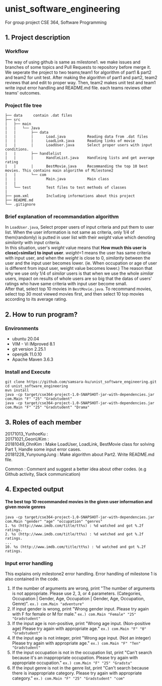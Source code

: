 # unist_software_engineering

For group project CSE 364, Software Programming

## 1.  Project description 
### Workflow

The way of using github is same as milestone1. we make issues and branches of some topics and Pull Requests to repository before merge it. We seperate the project to two teams;team1 for algorithm of part1 & part2 and team2 for unit test. After making the algorithm of part1 and part2, team2 reviews that and edit to proper way. Then, team2 makes unit test and team1 write input error handling and README.md file. each teams reviews other teams' outcomes.

### Project file tree
```
├── data     contain .dat files
├── src
|   ├── main
|   |   └── Java
|   |       ├── data
|   |       |      Load.java          Reading data from .dat files
|   |       |      LoadLink.java      Reading links of movie
|   |       |      LoadUser.java      Select proper users with input conditions.
|   |       ├── handlelist
|   |       |      HandleList.java    Handleing lists and get average rating
|   |       |      BestMovie.java     Recommanding the top 10 best movies. This contains main algorithm of Milestone2
|   |       └── com
|   |              Main.java          Main class
|   |
|   └── test       Test files to test methods of classes
| 	
├── pom.xml        Including informations about this project
├── README.md
└── .gitignore
```
### Brief explanation of recommandation algorithm

In `LoadUser.java`, Select proper users of input criteria and put them to user list. When the user information is not same as criteria, only 1/4 of them(randomly) is putted in user list with their *weight* value which denoting *similarity* with input criteria.  
In this situation, user's *weight* value means that **How much this user is close(=similar) to input user**. *weight*=1 means the user has same criteria with input user, and when the *weight* is close to 0, *similarity* between the user and the input user becomes lower. (ie. When occupation or age of user is different from input user, weight value becomes lower.)
The reason that why we use only 1/4 of *similar* users is that when we use the whole *similar* users, impact on results of whole users are so big that the datas of users' ratings who have same criteria with input user become small.  
After that, select top 10 movies in `BestMovie.java`. To recommand movies, select top 30 most viewed movies first, and then select 10 top movies according to its average rating.

## 2. How to run program?

### Environments

* ubuntu 20.04
* VIM - Vi IMproved 8.1
* git version 2.25.1
* openjdk 11.0.10
* Apache Maven 3.6.3

### Install and Execute
```
git clone https://github.com/samsara-ku/unist_software_engineering.git  
cd unist_software_engineering  
mvn install  
java -cp target/cse364-project-1.0-SNAPSHOT-jar-with-dependencies.jar com.Main "F" "25" "Gradstudent"
java -cp target/cse364-project-1.0-SNAPSHOT-jar-with-dependencies.jar com.Main "F" "25" "Gradstudent" "Drama"
```
## 3.  Roles of each member
20171013_YunhoeKu :   
20171021_GeonUKim :   
20181049_OhnKim : Make LoadUser, LoadLink, BestMovie class for solving Part 1, Handle some input error cases.  
20181228_YunyoungJung : Make algorithm about Part2. Write README.md file.  

Common : Comment and suggest a better idea about other codes. (e.g Github activity, Slack communication)

## 4. Expected output
 #### The best top 10 recommanded movies in the given user information and given movie genres

```
java -cp target/cse364-project-1.0-SNAPSHOT-jar-with-dependencies.jar com.Main "gender" "age" "occupation" "genres"
1. %s (http://www.imdb.com/title/tt%s) : %d watched and got %.2f ratings.
2. %s (http://www.imdb.com/title/tt%s) : %d watched and got %.2f ratings.
...
10. %s (http://www.imdb.com/title/tt%s) : %d watched and got %.2f ratings.
```

 ### Input error handling

This explains only milestone2 error handling. Error handling of milestone 1 is also contained in the code.
1. If the number of arguments are wrong, print "The number of arguments is not appropriate. Please use 2, 3, or 4 parameters. (Categories, Occupation | Gender, Age, Occupation | Gender, Age, Occupation, Genre)".
`ex.) com.Main "adventure"`
2. If input gender is wrong, print "Wrong gender input. Please try again with F for female or M for male."
`ex.) com.Main "Female" "25" "Gradstudent"`
3.  If the input age is non-positive, print "Wrong age input. (Non-positive age) Please try again with appropriate age."
`ex.) com.Main "F" "0" "Gradstudent"`
4. If the input age is not integer, print "Wrong age input. (Not an integer) Please try again with appropriate age."
`ex.) com.Main "F" "Ten" "Gradstudent"`
5. If the input occupation is not in the occupation list, print "Can't search because it's an inappropriate occupation. Please try again with appropriate occupation."
`ex.) com.Main "F" "25" "Gradstu"`
6. If the input genre is not in the genre list, print "Can't search because there is inappropriate category. Please try again with appropriate category."
`ex.) com.Main "F" "25" "Gradstudent" "com"`